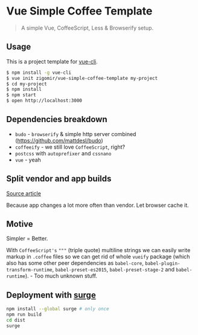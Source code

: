 # Vue Simple Coffee Template

> A simple Vue, CoffeeScript, Less & Browserify setup.

## Usage

This is a project template for [vue-cli](https://github.com/vuejs/vue-cli).

``` bash
$ npm install -g vue-cli
$ vue init zigomir/vue-simple-coffee-template my-project
$ cd my-project
$ npm install
$ npm start
$ open http://localhost:3000
```

## Dependencies breakdown

- `budo` - `browserify` & simple http server combined (https://github.com/mattdesl/budo)
- `coffeeify` - we still love `CoffeeScript`, right?
- `postcss` with `autoprefixer` and `cssnano`
- `vue` - yeah

## Split vendor and app builds

[Source article](http://blog.revathskumar.com/2016/02/browserify-separate-app-and-vendor-bundles.html)

Because app changes a lot more often than vendor. Let browser cache it.

## Motive

Simpler = Better.

With `CoffeeScript's` `"""` (triple quote) multiline strings we can easily write markup in `.coffee` files so we can get
rid of whole `vueify` package (which also has some other peer dependencies as `babel-core`,
`babel-plugin-transform-runtime`, `babel-preset-es2015`, `babel-preset-stage-2` and `babel-runtime`). - Too much unknown
stuff.

## Deployment with [surge](https://surge.sh/)

```sh
npm install --global surge # only once
npm run build
cd dist
surge
```
